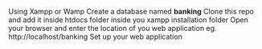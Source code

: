 Using Xampp or Wamp
Create a database named **banking**
Clone this repo and add it inside htdocs folder inside you xampp installation folder
Open your browser and enter the location of you web application eg. http://localhost/banking
Set up your web application
